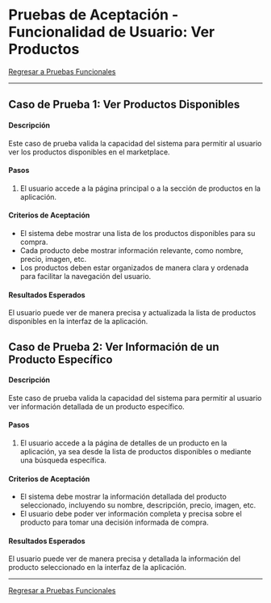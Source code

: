 # Pruebas de Aceptación - Funcionalidad de Usuario: Ver Productos

[Regresar a Pruebas Funcionales](../test.md)

---

## Caso de Prueba 1: Ver Productos Disponibles

#### Descripción
Este caso de prueba valida la capacidad del sistema para permitir al usuario ver los productos disponibles en el marketplace.

#### Pasos
1. El usuario accede a la página principal o a la sección de productos en la aplicación.

#### Criterios de Aceptación
- El sistema debe mostrar una lista de los productos disponibles para su compra.
- Cada producto debe mostrar información relevante, como nombre, precio, imagen, etc.
- Los productos deben estar organizados de manera clara y ordenada para facilitar la navegación del usuario.

#### Resultados Esperados
El usuario puede ver de manera precisa y actualizada la lista de productos disponibles en la interfaz de la aplicación.

## Caso de Prueba 2: Ver Información de un Producto Específico

#### Descripción
Este caso de prueba valida la capacidad del sistema para permitir al usuario ver información detallada de un producto específico.

#### Pasos
1. El usuario accede a la página de detalles de un producto en la aplicación, ya sea desde la lista de productos disponibles o mediante una búsqueda específica.

#### Criterios de Aceptación
- El sistema debe mostrar la información detallada del producto seleccionado, incluyendo su nombre, descripción, precio, imagen, etc.
- El usuario debe poder ver información completa y precisa sobre el producto para tomar una decisión informada de compra.

#### Resultados Esperados
El usuario puede ver de manera precisa y detallada la información del producto seleccionado en la interfaz de la aplicación.

---

[Regresar a Pruebas Funcionales](../test.md)